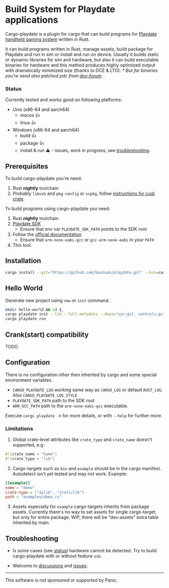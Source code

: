 # Build System for Playdate applications

Cargo-playdate is a plugin for cargo that can build programs for [Playdate handheld gaming system](https://play.date) written in Rust.

It can build programs written in Rust, manage assets, build package for Playdate and run in sim or install and run on device.
Usually it builds static or dynamic libraries for sim and hardware,
but also it can build executable binaries for hardware and this method produces highly optimized output with dramatically minimized size (thanks to DCE & LTO).
_\* But for binaries you're need also patched pdc from [dev-forum][]._


[dev-forum]: https://devforum.play.date/t/sdk-2-0-b2-pdc-produces-pdx-with-broken-binary/11345/28


### Status

Currently tested and works good on following platforms:
- Unix (x86-64 and aarch64)
  - macos 👍
  - linux 👍
- Windows (x86-64 and aarch64)
  - build 👍
  - package 👍
  - install & run ⚠️ - issues, work in progress, see [troubleshooting](#troubleshooting).


## Prerequisites

To build cargo-playdate you're need:
1. Rust __nightly__ toolchain
2. Probably `libusb` and `pkg-config` or `vcpkg`, follow [instructions for rusb crate][rusb].

To build programs using cargo-playdate you need:
1. Rust __nightly__ toolchain
2. [Playdate SDK][sdk]
   - Ensure that env var `PLAYDATE_SDK_PATH` points to the SDK root
3. Follow the [official documentation][doc-prerequisites]
   - Ensure that `arm-none-eabi-gcc` or `gcc-arm-none-eabi` in your `PATH`
4. This tool.

[sdk]: https://play.date/dev/#cardSDK
[doc-prerequisites]: https://sdk.play.date/Inside%20Playdate%20with%20C.html#_prerequisites
[rusb]: https://crates.io/crates/rusb


## Installation

```bash
cargo install --git="https://github.com/boozook/playdate.git" --bin=cargo-playdate
```


## Hello World

Generate new project using `new` or `init` command.

```bash
mkdir hello-world && cd $_
cargo playdate init --lib --full-metadata --deps="sys:git, controls:git"
cargo playdate run
```


## Crank(start) compatibility

TODO


## Configuration

There is no configuration other then inherited by cargo and some special environment variables.

- `CARGO_PLAYDATE_LOG` working same way as `CARGO_LOG` or default `RUST_LOG`. Also `CARGO_PLAYDATE_LOG_STYLE`
- `PLAYDATE_SDK_PATH` path to the SDK root
- `ARM_GCC_PATH` path to the `arm-none-eabi-gcc` executable.

Execute `cargo playdate -h` for more details, or with `--help` for further more.



### Limitations

1. Global crate-level attributes like `crate_type` and `crate_name` doesn't supported, e.g:
```rust
#![crate_name = "Game"]
#![crate_type = "lib"]
```

2. Cargo-targets such as `bin` and `example` should be in the cargo manifest. Autodetect isn't yet tested and may not work. Example:
```toml
[[example]]
name = "demo"
crate-type = ["dylib", "staticlib"]
path = "examples/demo.rs"
```


3. Assets especially for `example` cargo-targets inherits from package assets. Currently there's no way to set assets for single cargo-target, but only for entire package. WiP, there will be "dev-assets" extra table inherited by main.



## Troubleshooting

* Is some cases (see [status](#status)) hardware cannot be detected. Try to build cargo-playdate with or without feature `usb`.

* Welcome to [discussions](https://github.com/boozook/playdate/discussions) and [issues](https://github.com/boozook/playdate/issues).

- - -

This software is not sponsored or supported by Panic.
